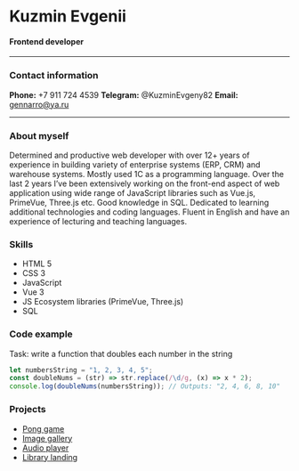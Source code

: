 # Kuzmin Evgenii
#### **Frontend developer**

---

### Contact information
**Phone:** +7 911 724 4539
**Telegram:** @KuzminEvgeny82
**Email:** gennarro@ya.ru

---

### About myself
Determined and productive web developer with over 12+ years of experience in building variety of enterprise systems (ERP, CRM) and warehouse systems.  Mostly used 1C as a programming language. Over the last 2 years I’ve been extensively working on the front-end aspect of web application using wide range of JavaScript libraries such as Vue.js, PrimeVue, Three.js etc. Good knowledge in SQL. Dedicated to learning additional technologies and coding languages. Fluent in English and have an experience of lecturing and teaching languages.

### Skills
* HTML 5 
* CSS 3
* JavaScript
* Vue 3
* JS Ecosystem libraries (PrimeVue, Three.js)
* SQL

### Code example
Task: write a function that doubles each number in the string
```javascript
let numbersString = "1, 2, 3, 4, 5";
const doubleNums = (str) => str.replace(/\d/g, (x) => x * 2);
console.log(doubleNums(numbersString)); // Outputs: "2, 4, 6, 8, 10"
```

 ### Projects
  * [Pong game](https://eugenekuzmin-random-game.netlify.app)
  * [Image gallery](https://eugenekuzmin-image-gallery.netlify.app)
  * [Audio player](https://eugenekuzmin-audio-player.netlify.app)
  * [Library landing](https://eugenekuzmin-library-part3.netlify.app)